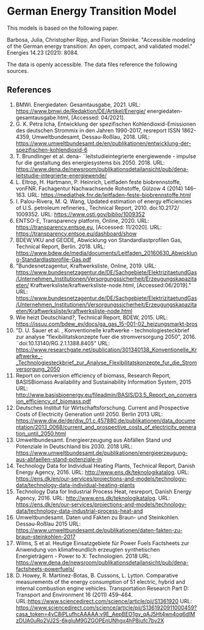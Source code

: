 # German Energy Transition Model

This models is based on the following paper.

Barbosa, Julia, Christopher Ripp, and Florian Steinke. "Accessible modeling of the German energy transition: An open, compact, and validated model." Energies 14.23 (2021): 8084.

The data is openly accessible. The data files reference the following sources.

## References

1. BMWi. Energiedaten: Gesamtausgabe, 2021. URL: https://www.bmwi.de/Redaktion/DE/Artikel/Energie/ energiedaten-gesamtausgabe.html, [Accessed: 04/2021].
2. G. K. Petra Icha, Entwicklung der spezifischen Kohlendioxid-Emissionen des deutschen Strommix in den Jahren 1990-2017, resreport ISSN 1862- 4359, Umweltbundesamt, Dessau-Roßlau, 2018. URL: https://www.umweltbundesamt.de/en/publikationen/entwicklung-der-spezifischen-kohlendioxid-6
3. T. Brundlinger et al. dena- ¨leitstudieintegrierte energiewende - impulse fur die gestaltung des energiesystems bis 2050. 2018. URL: https://www.dena.de/newsroom/publikationsdetailansicht/pub/dena-leitstudie-integrierte-energiewende/
4. L. Eltrop, H. Hartmann, P. Heinrich,  Leitfaden feste biobrennstoffe,  vonFNR. Fachagentur Nachwachsende Rohstoffe, Gülzow 4 (2014) 146–163. URL: https://mediathek.fnr.de/leitfaden-feste-biobrennstoffe.html
5.  I. Palou-Rivera, M. Q. Wang, Updated estimation of energy efficiencies of U.S. petroleum refineries., Technical Report, 2010. doi:10.2172/ 1009352. URL: https://www.osti.gov/biblio/1009352
6. ENTSO-E, Transparency platform, Online, 2020. URL: https://transparency.entsoe.eu, [Accessed: 11/2020]. URL: https://transparency.entsoe.eu/dashboard/show
7. BDEW,VKU and GEODE, Abwicklung von Standardlastprofilen Gas, Technical Report, Berlin. 2018. URL: https://www.bdew.de/media/documents/Leitfaden_20160630_Abwicklung-Standardlastprofile-Gas.pdf
8. "Bundesnetzagentur, Kraftwerksliste, Online, 2019. URL: https://www.bundesnetzagentur.de/DE/Sachgebiete/ElektrizitaetundGas/Unternehmen_Institutionen/Versorgungssicherheit/Erzeugungskapazitaeten/
Kraftwerksliste/kraftwerksliste-node.html, [Accessed:06/2019]."
URL: https://www.bundesnetzagentur.de/DE/Sachgebiete/ElektrizitaetundGas/Unternehmen_Institutionen/Versorgungssicherheit/Erzeugungskapazitaeten/Kraftwerksliste/kraftwerksliste-node.html
9. Wie heizt Deutschland?, Technical Report, BDEW, 2015.
URL: https://issuu.com/bdew_ev/docs/ga_gas_15-001-02_heizungsmarkt-bros
10. "D. U. Sauer  et al. , Konventionelle kraftwerke - technologiesteckbrief zur
analyse ”flexibilitatskonzepte fuer die stromversorgung 2050”, 2016. ¨doi:10.13140/RG.2.1.1388.8405"
URL: https://www.researchgate.net/publication/301340138_Konventionelle_Kraftwerke_-_Technologiesteckbrief_zur_Analyse_Flexibilitatskonzepte_fur_die_Stromversorgung_2050
11.  Report on conversion efficiency of biomass, Research Report, BASISBiomass Availability and Sustainability Information System, 2015
URL: http://www.basisbioenergy.eu/fileadmin/BASIS/D3.5_Report_on_conversion_efficiency_of_biomass.pdf
12. Deutsches Institut für Wirtschaftsforschung. Current and Prospective Costs of Electricity Generation until 2050. Berlin 2013
URL: https://www.diw.de/de/diw_01.c.457880.de/publikationen/data_documentation/2013_0068/current_and_prospective_costs_of_electricity_generation_until_2050.html
13. Umweltbundesamt. Energieerzeugung aus Abfällen Stand und Potenziale in Deutschland bis 2030. 2018
URL: https://www.umweltbundesamt.de/publikationen/energieerzeugung-aus-abfaellen-stand-potenziale-in
14. Technology Data for Individual Heating Plants, Technical Report, Danish Energy Agency, 2016. URL: http://www.ens.dk/teknologikatalog.
URL: https://ens.dk/en/our-services/projections-and-models/technology-data/technology-data-individual-heating-plants
15. Technology Data for Industrial Process Heat, resreport, Danish Energy Agency, 2016. URL: http://www.ens.dk/teknologikatalog.
URL: https://ens.dk/en/our-services/projections-and-models/technology-data/technology-data-industrial-process-heat-and
16. Umweltbundesamt. Daten und Fakten zu Braun- und Steinkohlen. Dessau-Roßlau 2015
URL: https://www.umweltbundesamt.de/publikationen/daten-fakten-zu-braun-steinkohlen-2017
17. Wilms, S et al. Heutige Einsatzgebiete für Power Fuels Factsheets zur Anwendung von klimafreundlich erzeugten synthetischen Energieträgern - Power to X: Technologien. 2018
URL: https://www.dena.de/newsroom/publikationsdetailansicht/pub/dena-factsheets-powerfuels/
18. D. Howey, R. Martinez-Botas, B. Cussons, L. Lytton. Comparative measurements of the energy consumption of 51 electric, hybrid and internal combustion engine vehicles. Transportation Research Part D: Transport and Environment 16 (2011) 459–464. URL:https://www.sciencedirect.com/science/article/pii/S1361920
URL: https://www.sciencedirect.com/science/article/pii/S1361920911000459?casa_token=4vC8iPLufhcAAAAA:v9E_AepBEO1gy_qAJ5Ht4wn4oq6dIMzDUA0uRo2VJ2S-6kgIuM9GZGOPEnUNhgx4hP8jufc7bv2X